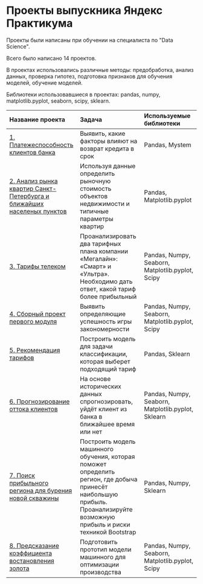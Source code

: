 # Проекты выпускника Яндекс Практикума

Проекты были написаны при обучении на специалиста по "Data Science".

Всего было написано 14 проектов.

В проектах использовались различные методы: предобработка, анализ данных, проверка гипотез, подготовка признаков для обучения моделей, обучение моделей.
 
Библиотеки использовавшиеся в проектах: pandas, numpy, matplotlib.pyplot, seaborn, scipy, sklearn.

| Название проекта | Задача | Используемые библиотеки |
| :---------------------- | :---------------------- | :---------------------- |
| [1. Платежеспособность клиентов банка](https://github.com/MoskalenkoAnatoly/Yandex_Praktikum_Projects/tree/main/1.%20Платежеспособность%20клиентов%20банка) | Выявить, какие факторы влияют на возврат кредита в срок | Pandas, Mystem |
| [2. Анализ рынка квартир Санкт-Петербурга и ближайших населеных пунктов](https://github.com/MoskalenkoAnatoly/Yandex_Praktikum_Projects/tree/main/2.%20Недвижимость%20Санкт-Петербурга) | Используя данные  определить рыночную стоимость объектов недвижимости и типичные параметры квартир | Pandas, Matplotlib.pyplot |
| [3. Тарифы телеком](https://github.com/MoskalenkoAnatoly/Yandex_Praktikum_Projects/tree/main/3.%20Тарифы%20телеком) | Проанализировать два тарифных плана компании «Мегалайн»: «Смарт» и «Ультра». Необходимо дать ответ, какой тариф более прибыльный | Pandas, Numpy, Seaborn, Matplotlib.pyplot, Scipy |
| [4. Сборный проект первого модуля](https://github.com/MoskalenkoAnatoly/Yandex_Praktikum_Projects/tree/main/4.%20Сборный%20проект%20-%201) | Выявить определяющие успешность игры закономерности | Pandas, Numpy, Seaborn, Matplotlib.pyplot, Scipy |
| [5. Рекомендация тарифов](https://github.com/MoskalenkoAnatoly/Yandex_Praktikum_Projects/tree/main/5.%20Рекомендация%20тарифов) | Построить модель для задачи классификации, которая выберет подходящий тариф | Pandas, Sklearn |
| [6. Прогнозирование оттока клиентов](https://github.com/MoskalenkoAnatoly/Yandex_Praktikum_Projects/tree/main/6.%20Прогнозирование%20оттока%20клиентов) | На основе исторических данных спрогнозировать, уйдёт клиент из банка в ближайшее время или нет | Pandas, Numpy, Seaborn, Matplotlib.pyplot, Sklearn |
| [7. Поиск прибыльного региона для бурения новой скважины](https://github.com/MoskalenkoAnatoly/Yandex_Praktikum_Projects/tree/main/7.%20Выбор%20нового%20региона%20для%20бурения) | Построить модель машинного обучения, которая поможет определить регион, где добыча принесёт наибольшую прибыль. Проанализируйте возможную прибыль и риски техникой Bootstrap | Pandas, Numpy, Sklearn |
| [8. Предсказание коэффициента востановления золота](https://github.com/MoskalenkoAnatoly/Yandex_Praktikum_Projects/tree/main/8.%20Сборный%20проект%20-%202) | Подготовить прототип модели машинного для оптимизации производства | Pandas, Numpy, Seaborn, Matplotlib.pyplot, Scipy |
